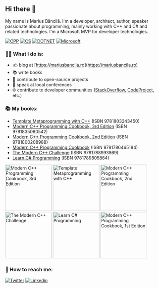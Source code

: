 ## Hi there 👋

My name is Marius Băncilă. I'm a developer, architect, author, speaker passionate about programming, mainly working with C++ and C# and related technologies. I'm a Microsoft MVP for developer technologies.

[![CPP](https://img.shields.io/badge/C%2B%2B-00599C?style=flat&logo=c%2B%2B&logoColor=white)]() [![CS](https://img.shields.io/badge/C%23-239120?style=flat&logo=c-sharp&logoColor=white)]() [![DOTNET](https://img.shields.io/badge/.NET-5C2D91?style=flat&logo=.net&logoColor=white)]() [![Microsoft](https://img.shields.io/badge/Microsoft-666666?style=flat&logo=microsoft&logoColor=white)]()

### 👨‍💻 What I do is:
- ✍️ blog at [https://mariusbancila.ro](https://mariusbancila.ro)
- 📚 write books
- 🧰 contribute to open-source projects
- 📢 speak at local conferences
- 🌐 contribute to developer communities ([StackOverflow](https://stackoverflow.com/users/648078/marius-bancila), [CodeProject](https://www.codeproject.com/Members/MariusBancila), etc.)

### 📚 My books:

- [Template Metaprogramming with C++](https://mariusbancila.ro/blog/2022/08/19/my-book-template-metaprogramming-with-cpp-is-now-available/) (ISBN 9781803243450)
- [Modern C++ Programming Cookbook, 3rd Edition](https://mariusbancila.ro/blog/2024/03/04/modern-cpp-programming-cookbook-third-edition/) (ISBN 9781835080542)
- [Modern C++ Programming Cookbook, 2nd Edition](https://mariusbancila.ro/blog/2020/09/16/the-2nd-edition-of-modern-cpp-programming-cookbook-has-been-published/) (ISBN 9781800208988)
- [Modern C++ Programming Cookbook](https://mariusbancila.ro/blog/2017/05/09/my-book-modern-cpp-programming-cookbook-has-been-published/) (ISBN 9781786465184)
- [The Modern C++ Challenge](https://mariusbancila.ro/blog/2018/05/25/my-book-the-modern-c-challenge-has-been-published/) (ISBN 9781788993869)
- [Learn C# Programming](https://mariusbancila.ro/blog/2020/05/05/my-book-learn-cs-programming-has-been-published/) (ISBN 9781789805864)

<img src="https://mariusbancila.ro/blog/wp-content/uploads/2024/03/moderncpp3rdmedium.jpg" width="150" alt="Modern C++ Programming Cookbook, 3rd Edition"> <img src="https://mariusbancila.ro/blog/wp-content/uploads/2022/08/templatesbookcover.jpg" width="150" alt="Template Metaprogramming with C++"> <img src="https://mariusbancila.ro/blog/wp-content/uploads/2020/09/cookbook2ndlarge.jpg" alt="Modern C++ Programming Cookbook, 2nd Edition" width="150"  /> <img src="https://mariusbancila.ro/blog/wp-content/uploads/2018/05/cppchallenge.jpg" alt="The Modern C++ Challenge" width="150"  /> <img src="https://mariusbancila.ro/blog/wp-content/uploads/2020/04/learncsprogramming.jpg" alt="Learn C# Programming" width="150"  /> <img src="https://mariusbancila.ro/blog/wp-content/uploads/2017/05/mcpccover-768x948.png" alt="Modern C++ Programming Cookbook, 1st Edition" width="150"  />

### 💬 How to reach me:

[![Twitter](https://img.shields.io/badge/Twitter-1DA1F2?style=flat&logo=twitter&logoColor=white)](https://twitter.com/mariusbancila) [![Linkedin](https://img.shields.io/badge/LinkedIn-0077B5?style=flat&logo=linkedin&logoColor=white)](https://www.linkedin.com/in/mariusbancila/)

